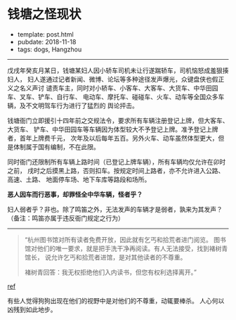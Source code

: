 # 钱塘之怪现状

- template: post.html
- pubdate: 2018-11-18
- tags: dogs, Hangzhou

----

戊戌年癸亥月某日，钱塘某妇人因小轿车司机未让行遂踹轿车，司机恼怒成羞狠揍妇人，
妇人遂通过记者新闻、微博、论坛等多种途径发声爆光，众键盘侠也假正义之名义声讨
谴责车主，同时对小轿车、小客车、大客车、大货车、中华田园车、叉车、铲车、自行车、
电动车、摩托车、碰碰车、火车、动车等全国众多车辆，及不文明驾车行为进行了猛烈的
舆论抨击。

钱塘衙门立即援引十四年前之交规法令，要求所有车辆注册登记上牌，但大客车、大货车、
铲车、中华田园车等车辆因为体型较大不予登记上牌。准予登记上牌者，首年上牌费千元，
次年及以后每年五百。另外火车、动车虽然体型更大，但是体制属于国有编制，不在此限。

同时衙门还限制所有车辆上路时间（已登记上牌车辆），所有车辆均仅允许在卯时之前，
戌时之后摸黑上路，否则扣车。按规定时间上路者，亦不允许进入公路、高速、土路、
地面停车场、地下车库等路段和场所。

**恶人因车而行恶事，却罪怪全中华车辆，怪者乎？**

妇人弱者乎？非也。除了鸣笛之外，无法发声的车辆才是弱者，孰来为其发声？
（备注：鸣笛亦属于违反衙门规定之行为）

----

> “杭州图书馆对所有读者免费开放，因此就有乞丐和拾荒者进门阅览。
> 图书馆对他们的唯一要求，就是把手洗干净再阅读。有人无法接受，找到褚树青馆长，
> 说允许乞丐和拾荒者进馆，是对其他读者的不尊重。
>
> 褚树青回答：我无权拒绝他们入内读书，但您有权利选择离开。”

[ref](http://news.sohu.com/20110124/n279043931.shtml)

有些人觉得狗狗出现在他们的视野中是对他们的不尊重，动辄要棒杀。
人心何以凶残到如此地步。
